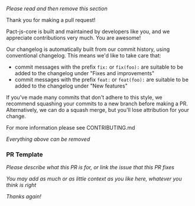 _Please read and then remove this section_

Thank you for making a pull request!

Pact-js-core is built and maintained by developers like you, and we appreciate contributions very much. You are awesome!

Our changelog is automatically built from our commit history, using conventional changelog. This means we'd like to take care that:

- commit messages with the prefix `fix:` or `fix(foo):` are suitable to be added to the changelog under "Fixes and improvements"
- commit messages with the prefix `feat:` or `feat(foo):` are suitable to be added to the changelog under "New features"

If you've made many commits that don't adhere to this style, we recommend squashing 
your commits to a new branch before making a PR. Alternatively, we can do a squash
merge, but you'll lose attribution for your change.

For more information please see CONTRIBUTING.md

_Everything above can be removed_

### PR Template

_Please describe what this PR is for, or link the issue that this PR fixes_

_You may add as much or as little context as you like here, whatever you think is right_

_Thanks again!_
